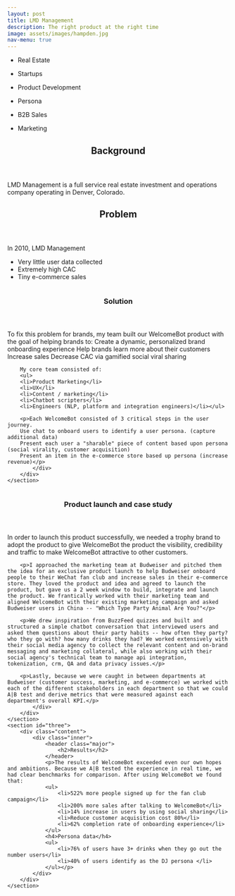 ```yaml
---
layout: post
title: LMD Management
description: The right product at the right time
image: assets/images/hampden.jpg
nav-menu: true
---
```

<div id="main">
	<section id="one">
		<div class="inner">
			<ul class="actions">
				<li><p class="button">Real Estate</p></li>
				<li><p class="button special">Startups</p></li>
				<li><p class="button">Product Development</p></li>
				<li><p class="button special">Persona</p></li>
				<li><p class="button">B2B Sales</p></li>
				<li><p class="button special">Marketing</p></li>
			</ul>
      <header class="major">
				<h2>Background</h2>
			</header>
      <p>LMD Management is a full service real estate investment and operations company operating in Denver, Colorado.</p>
      <header class="major">
				<h2>Problem</h2>
			</header>
			<p>In 2010, LMD Management
	    <ul>
	    <li>Very little user data collected</li>
	    <li>Extremely high CAC</li>
	    <li>Tiny e-commerce sales</li>
	    </ul></p>
		</div>
	</section>
<section id="two" class="spotlights">
	<section>
		<span class="image"><img src="{% link assets/images/bud-banner.jpg %}" alt="" class="image" data-position="center center" /></span>
		<div class="content">
			<div class="inner">
				<header class="major">
					<h3>Solution</h3>
				</header>
				<p>To fix this problem for brands, my team built our WelcomeBot product with the goal of helping brands to:
        Create a dynamic, personalized brand onboarding experience
        Help brands learn more about their customers
        Increase sales
        Decrease CAC via gamified social viral sharing</p>

        My core team consisted of:
        <ul>
        <li>Product Marketing</li>
        <li>UX</li>
        <li>Content / marketing</li>
        <li>Chatbot scripters</li>
        <li>Engineers (NLP, platform and integration engineers)</li></ul>

        <p>Each WelcomeBot consisted of 3 critical steps in the user journey.
        Use chat to onboard users to identify a user persona. (capture additional data)
        Present each user a "sharable" piece of content based upon persona (social virality, customer acquisition)
        Present an item in the e-commerce store based up persona (increase revenue)</p>
			</div>
		</div>
	</section>
  <section>
			<span class="image"><img src="{% link assets/images/bud-banner.jpg %}" alt="" data-position="center center" /></span>
		<div class="content">
			<div class="inner">
				<header class="major">
					<h3>Product launch and case study</h3>
				</header>
				<p>In order to launch this product successfully, we needed a trophy brand to adopt the product to give WelcomeBot the product the visibility, credibility and traffic to make WelcomeBot attractive to other customers.</p>

        <p>I approached the marketing team at Budweiser and pitched them the idea for an exclusive product launch to help Budweiser onboard people to their WeChat fan club and increase sales in their e-commerce store. They loved the product and idea and agreed to launch the product, but gave us a 2 week window to build, integrate and launch the product. We frantically worked with their marketing team and aligned WelcomeBot with their existing marketing campaign and asked Budweiser users in China -- "Which Type Party Animal Are You?"</p>

        <p>We drew inspiration from BuzzFeed quizzes and built and structured a simple chatbot conversation that interviewed users and asked them questions about their party habits -- how often they party? who they go with? how many drinks they had? We worked extensively with their social media agency to collect the relevant content and on-brand messaging and marketing collateral, while also working with their social agency's technical team to manage api integration, tokenization, crm, QA and data privacy issues.</p>

        <p>Lastly, because we were caught in between departments at Budweiser (customer success, marketing, and e-commerce) we worked with each of the different stakeholders in each department so that we could A|B test and derive metrics that were measured against each department's overall KPI.</p>
			</div>
		</div>
	</section>
	<section id="three">
		<div class="content">
			<div class="inner">
				<header class="major">
					<h2>Results</h2>
				</header>
				<p>The results of WelcomeBot exceeded even our own hopes and ambitions. Because we A|B tested the experience in real time, we had clear benchmarks for comparison. After using WelcomeBot we found that:
				<ul>
					<li>522% more people signed up for the fan club campaign</li>
					<li>200% more sales after talking to WelcomeBot</li>
					<li>14% increase in users by using social sharing</li>
					<li>Reduce customer acquisition cost 80%</li>
					<li>62% completion rate of onboarding experience</li>
				</ul>
				<h4>Persona data</h4>
				<ul>
					<li>76% of users have 3+ drinks when they go out the number users</li>
					<li>40% of users identify as the DJ persona	</li>
				</ul></p>
			</div>
		</div>
	</section>
